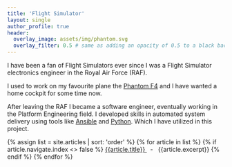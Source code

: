 ```yaml
---
title: 'Flight Simulator'
layout: single
author_profile: true
header:
  overlay_image: assets/img/phantom.svg
  overlay_filter: 0.5 # same as adding an opacity of 0.5 to a black background
---
```

     
I have been a fan of Flight Simulators ever since I was a Flight Simulator electronics engineer in the Royal Air Force (RAF).

I used to work on my favourite plane the [Phantom F4](https://en.wikipedia.org/wiki/McDonnell_Douglas_Phantom_in_UK_service) and I have wanted a home cockpit for some time now.

After leaving the RAF I became a software engineer, eventually working in the Platform Engineering field. I developed skills in automated system delivery using tools like [Ansible](https://docs.ansible.com/ansible/latest/installation_guide/intro_installation.html) and [Python](https://www.python.org/). Which I have utilized in this project.

{% assign list = site.articles | sort: 'order' %}
{% for article in list %}
  {% if article.navigate.index <> false %}
  <a href="{{ article.url }}"> {{article.title}} </a> &nbsp; - &nbsp; {{article.excerpt}}
  {% endif %}
{% endfor %}
